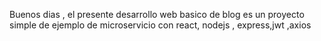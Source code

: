 Buenos dias , el presente desarrollo web basico de blog es un proyecto simple de ejemplo de microservicio 
con react, nodejs , express,jwt  ,axios







